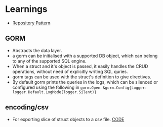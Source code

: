 # Learnings
- [Repository Pattern](Repository-Pattern.md)

## GORM
- Abstracts the data layer.
- a gorm can be initialised with a supported DB object, which can belong to any of the supported SQL engine.
- When a struct and it's object is passed, it easily handles the CRUD operations, without need of explicitly writing SQL quries.
- gorm tags can be used with the struct's definition to give directives.
- By default gorm prints the queries in the logs, which can be silenced or configured using the following in `gorm.Open`.
`&gorm.Config{Logger: logger.Default.LogMode(logger.Silent)}`

## encoding/csv
- For exporting slice of struct objects to a csv file. [CODE](../pkg/cmd/export.go)
